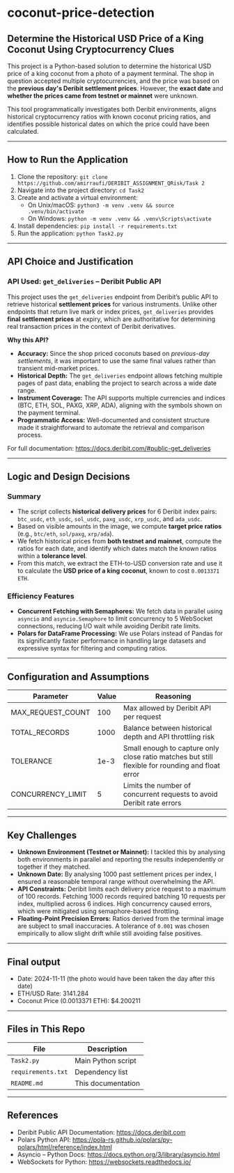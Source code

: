 # coconut-price-detection

## Determine the Historical USD Price of a King Coconut Using Cryptocurrency Clues

This project is a Python-based solution to determine the historical USD price of a king coconut from a photo of a payment terminal. The shop in question accepted multiple cryptocurrencies, and the price was based on the **previous day's Deribit settlement prices**. However, the **exact date** and **whether the prices came from testnet or mainnet** were unknown.

This tool programmatically investigates both Deribit environments, aligns historical cryptocurrency ratios with known coconut pricing ratios, and identifies possible historical dates on which the price could have been calculated.

---

## How to Run the Application

1. Clone the repository: `git clone https://github.com/amirraufi/DERIBIT_ASSIGNMENT_QRisk/Task 2`
2. Navigate into the project directory: `cd Task2`
3. Create and activate a virtual environment:
   - On Unix/macOS: `python3 -m venv .venv && source .venv/bin/activate`
   - On Windows: `python -m venv .venv && .venv\Scripts\activate`
4. Install dependencies: `pip install -r requirements.txt`
5. Run the application: `python Task2.py`

---

## API Choice and Justification

### API Used: `get_deliveries` – Deribit Public API

This project uses the `get_deliveries` endpoint from Deribit’s public API to retrieve historical **settlement prices** for various instruments. Unlike other endpoints that return live mark or index prices, `get_deliveries` provides **final settlement prices** at expiry, which are authoritative for determining real transaction prices in the context of Deribit derivatives.

**Why this API?**

- **Accuracy:** Since the shop priced coconuts based on *previous-day settlements*, it was important to use the same final values rather than transient mid-market prices.
- **Historical Depth:** The `get_deliveries` endpoint allows fetching multiple pages of past data, enabling the project to search across a wide date range.
- **Instrument Coverage:** The API supports multiple currencies and indices (BTC, ETH, SOL, PAXG, XRP, ADA), aligning with the symbols shown on the payment terminal.
- **Programmatic Access:** Well-documented and consistent structure made it straightforward to automate the retrieval and comparison process.

For full documentation: https://docs.deribit.com/#public-get_deliveries


---

## Logic and Design Decisions

### Summary

- The script collects **historical delivery prices** for 6 Deribit index pairs: `btc_usdc`, `eth_usdc`, `sol_usdc`, `paxg_usdc`, `xrp_usdc`, and `ada_usdc`.
- Based on visible amounts in the image, we compute **target price ratios** (e.g., `btc/eth`, `sol/paxg`, `xrp/ada`).
- We fetch historical prices from **both testnet and mainnet**, compute the ratios for each date, and identify which dates match the known ratios within a **tolerance level**.
- From this match, we extract the ETH-to-USD conversion rate and use it to calculate the **USD price of a king coconut**, known to cost `0.0013371 ETH`.

### Efficiency Features

- **Concurrent Fetching with Semaphores:** We fetch data in parallel using `asyncio` and `asyncio.Semaphore` to limit concurrency to 5 WebSocket connections, reducing I/O wait while avoiding Deribit rate limits.
- **Polars for DataFrame Processing:** We use Polars instead of Pandas for its significantly faster performance in handling large datasets and expressive syntax for filtering and computing ratios.

---

## Configuration and Assumptions

| Parameter           | Value        | Reasoning |
|---------------------|--------------|-----------|
| MAX_REQUEST_COUNT   | 100          | Max allowed by Deribit API per request |
| TOTAL_RECORDS       | 1000         | Balance between historical depth and API throttling risk |
| TOLERANCE           | 1e-3         | Small enough to capture only close ratio matches but still flexible for rounding and float error |
| CONCURRENCY_LIMIT   | 5            | Limits the number of concurrent requests to avoid Deribit rate errors |

---

## Key Challenges

- **Unknown Environment (Testnet or Mainnet):** I tackled this by analysing both environments in parallel and reporting the results independently or together if they matched.
- **Unknown Date:** By analysing 1000 past settlement prices per index, I ensured a reasonable temporal range without overwhelming the API.
- **API Constraints:** Deribit limits each delivery price request to a maximum of 100 records. Fetching 1000 records required batching 10 requests per index, multiplied across 6 indices. High concurrency caused errors, which were mitigated using semaphore-based throttling.
- **Floating-Point Precision Errors:** Ratios derived from the terminal image are subject to small inaccuracies. A tolerance of `0.001` was chosen empirically to allow slight drift while still avoiding false positives.

---

## Final output

- Date: 2024-11-11 (the photo would have been taken the day after this date)
- ETH/USD Rate: 3141.284
- Coconut Price (0.0013371 ETH): $4.200211

---

## Files in This Repo

| File               | Description                          |
|--------------------|--------------------------------------|
| `Task2.py`         | Main Python script                   |
| `requirements.txt` | Dependency list                      |
| `README.md`        | This documentation                   |

---

## References

- Deribit Public API Documentation: https://docs.deribit.com
- Polars Python API: https://pola-rs.github.io/polars/py-polars/html/reference/index.html
- Asyncio – Python Docs: https://docs.python.org/3/library/asyncio.html
- WebSockets for Python: https://websockets.readthedocs.io/

